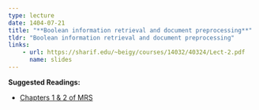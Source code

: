 ```yaml
---
type: lecture
date: 1404-07-21
title: "**Boolean information retrieval and document preprocessing**"
tldr: "Boolean information retrieval and document preprocessing"
links: 
    - url: https://sharif.edu/~beigy/courses/14032/40324/Lect-2.pdf
      name: slides
---
```


**Suggested Readings:**
- [Chapters 1 & 2 of MRS](https://nlp.stanford.edu/IR-book/pdf/02voc.pdf)
